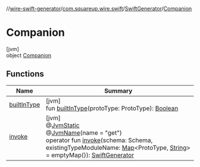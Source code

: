 //[wire-swift-generator](../../../../index.md)/[com.squareup.wire.swift](../../index.md)/[SwiftGenerator](../index.md)/[Companion](index.md)

# Companion

[jvm]\
object [Companion](index.md)

## Functions

| Name | Summary |
|---|---|
| [builtInType](built-in-type.md) | [jvm]<br>fun [builtInType](built-in-type.md)(protoType: ProtoType): [Boolean](https://kotlinlang.org/api/latest/jvm/stdlib/kotlin/-boolean/index.html) |
| [invoke](invoke.md) | [jvm]<br>@[JvmStatic](https://kotlinlang.org/api/latest/jvm/stdlib/kotlin.jvm/-jvm-static/index.html)<br>@[JvmName](https://kotlinlang.org/api/latest/jvm/stdlib/kotlin.jvm/-jvm-name/index.html)(name = "get")<br>operator fun [invoke](invoke.md)(schema: Schema, existingTypeModuleName: [Map](https://kotlinlang.org/api/latest/jvm/stdlib/kotlin.collections/-map/index.html)&lt;ProtoType, [String](https://kotlinlang.org/api/latest/jvm/stdlib/kotlin/-string/index.html)&gt; = emptyMap()): [SwiftGenerator](../index.md) |
